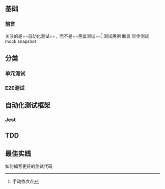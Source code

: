 ## 基础
### 前言
关注的是==自动化测试==，而不是==黑盒测试==[^1]
测试用例
断言
异步测试
mock
snapshot
## 分类
### 单元测试
### E2E测试
## 自动化测试框架
### Jest
## TDD
## 最佳实践
如何编写更好的测试代码

[^1]: 手动依次点
